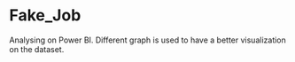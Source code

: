# Fake_Job
Analysing on Power BI.
Different graph is used to have a better visualization on the dataset.
